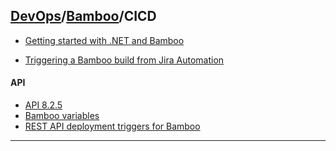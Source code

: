 ## [DevOps]/[Bamboo]/CICD

- [Getting started with .NET and Bamboo](https://confluence.atlassian.com/bamboo/getting-started-with-net-and-bamboo-289277288.html)

- [Triggering a Bamboo build from Jira Automation](https://confluence.atlassian.com/bamboo/triggering-a-bamboo-build-from-jira-automation-1064091028.html)

#### API
- [API 8.2.5](https://docs.atlassian.com/atlassian-bamboo/REST/8.2.5/)
- [Bamboo variables](https://confluence.atlassian.com/bamboo/bamboo-variables-289277087.html)
- [REST API deployment triggers for Bamboo](https://developer.atlassian.com/server/bamboo/rest-api-deployment-triggers-for-bamboo/)

---
[DevOps]: <../../README.md>
[Bamboo]: <../bamboo.md>
